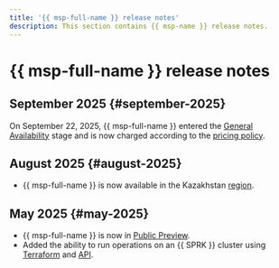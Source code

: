 ```yaml
---
title: '{{ msp-full-name }} release notes'
description: This section contains {{ msp-name }} release notes.
---
```


# {{ msp-full-name }} release notes

## September 2025 {#september-2025}

On September 22, 2025, {{ msp-full-name }} entered the [General Availability](../overview/concepts/launch-stages.md) stage and is now charged according to the [pricing policy](pricing.md).

## August 2025 {#august-2025}

- {{ msp-full-name }} is now available in the Kazakhstan [region](../overview/concepts/region.md).

## May 2025 {#may-2025}

- {{ msp-full-name }} is now in [Public Preview](../overview/concepts/launch-stages.md).
- Added the ability to run operations on an {{ SPRK }} cluster using [Terraform](tf-ref.md) and [API](api-ref/authentication.md).
